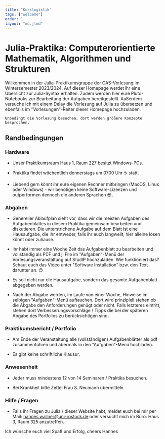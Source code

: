 ```yaml
---
title: "Kurslogistik"
tags: ["welcome"]
order: 1
layout: "md.jlmd"
---
```



# Julia-Praktika: Computerorientierte Mathematik, Algorithmen und Strukturen

Willkommen in der Julia-Praktikumsgruppe der CAS-Vorlesung im Wintersemester 2023/2024. Auf dieser Homepage werdet ihr eine Übersicht
zur Julia-Syntax erhalten. Zudem werden hier eure Pluto-Notebooks zur Bearbeitung der Aufgaben bereitgestellt. Außerdem versuche ich mit einem Delay die Vorlesung auf Julia zu übersetzen und ebenfalls im "Vorlesungen"-Reiter dieser Homepage hochzuladen.

~~~
Unbedingt die Vorlesung besuchen, dort werden größere Konzepte besprochen.
~~~

## Randbedingungen

### Hardware
- Unser Praktikumsraum Haus 1, Raum 227 besitzt Windows-PCs. 

- Praktika findet wöchentlich donnerstags um 0700 Uhr ☕️ statt.

- Liebend gern könnt ihr eure eigenen Rechner mitbringen (MacOS, Linux oder Windows) - wir benötigen keine Software-Lizenzen und outperformen dennoch die anderen Sprachen 😎.

### Abgaben 
- Genereller Ablaufplan sieht vor, dass wir die meisten Aufgaben des Aufgabenblattes in diesem Praktika gemeinsam bearbeiten und diskutieren. Die unterstrichene Aufgabe auf dem Blatt ist eine Hausaufgabe, die Ihr entweder, falls ihr euch langweilt, hier alleine lösen könnt oder zuhause. 

- Ihr habt immer eine Woche Zeit das Aufgabenblatt zu bearbeiten und vollständig als PDF und jl File im "Aufgaben"-Menü der Vorlesungsveranstaltung auf StudIP hochzuladen. Wie funktioniert das? Schaut euch das Video unter "Software Installation" bzw. den Text darunter an. 😉

- Es soll nicht nur die Hausaufgabe, sondern das gesamte Aufgabenblatt abgegeben werden.

- Nach der Abgabe werden, im Laufe von einer Woche, Hinweise im selbigen "Aufgaben"-Menü auftauchen. Dort wird prinzipiell stehen ob die Abgabe den Anforderungen genügt oder nicht. Falls letzteres eintritt, stehen dort Verbesserungsvorschläge / Tipps die bei der späteren Abgabe des Portfolios zu berücksichtigen sind.

### Praktikumsbericht / Portfolio

- Am Ende der Veranstaltung alle (vollständigen) Aufgabenblätter als pdf zusammenführen und abermals in den "Aufgaben"-Menü hochladen.

- Es gibt keine schriftliche Klausur.
### Anwesenheit
- Jeder muss mindestens 12 von 14 Seminaren / Praktika besuchen.

- Bei Krankheit bitte Zettel Frau S. Neumann übermitteln.

### Hilfe / Fragen 
- Falls ihr Fragen zu Julia / dieser Website habt, meldet euch bei mir per Mail: [hannes.wallner@uni-rostock.de](mailto:hannes.wallner@uni-rostock.de) oder versucht mich im Büro: Haus 3, Raum 325 anzutreffen.

Ich wünsche euch viel Spaß und Erfolg,
cheers Hannes
